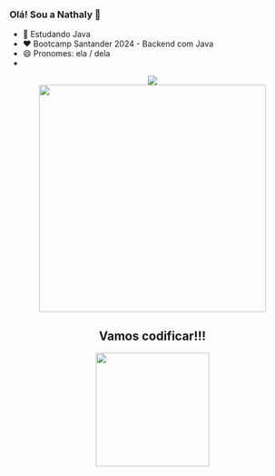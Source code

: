 ### Olá! Sou a Nathaly 👋

- 🌱 Estudando Java
- :heart: Bootcamp Santander 2024 - Backend com Java
- 😄 Pronomes: ela / dela
- 
<div align = "center">
  <img src = "https://github-readme-stats.vercel.app/api?username=NathalyKoop&show_icons=true&theme=ambient_gradient&line_height=40">

<div heigh 90 ="right">
<img src="https://github.com/NathalyKoop/NathalyKoop/assets/168307469/d5b00bb6-2bde-4f45-80c6-33e499d8b039" width="400px" />
</div>


<div alinhar="center">
<h2>Vamos codificar!!!</h2>
<img src="https://media.giphy.com/media/LmNwrBhejkK9EFP504/giphy.gif" width="200px" />
</span>

